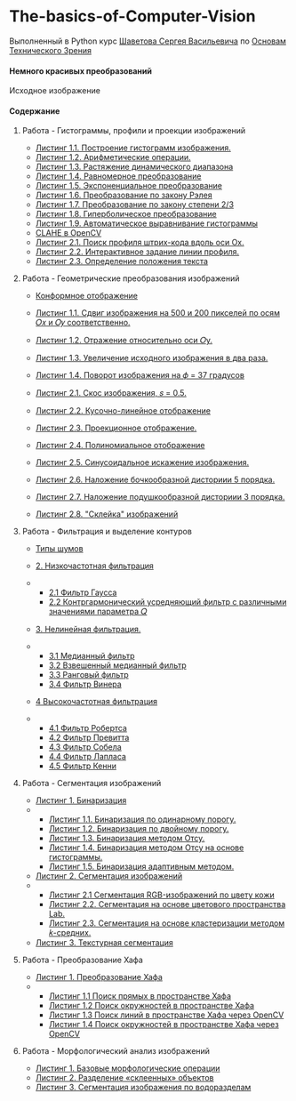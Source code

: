 # The-basics-of-Computer-Vision
Выполненный в Python курс [Шаветова Сергея Васильевича](https://itmo.ru/ru/viewperson/484/shavetov_sergey_vasilevich.htm) по [Основам Технического Зрения](Laboratory_Assignments.pdf)

#### Немного красивых преобразований

Исходное изображение



#### Содержание

1. Работа - Гистограммы, профили и проекции изображений

    - [Листинг 1.1. Построение гистограмм изображения.](src/lab1/report/part1/part1.md#листинг-11-построение-гистограмм-изображения)
    - [Листинг 1.2. Арифметические операции.](src/lab1/report/part1/part1.md#листинг-12-арифметические-операции)
    - [Листинг 1.3. Растяжение динамического диапазона](src/lab1/report/part1/part1.md#листинг-13-растяжение-динамического-диапазона)
    - [Листинг 1.4. Равномерное преобразование](src/lab1/report/part1/part1.md#листинг-14-равномерное-преобразование)
    - [Листинг 1.5. Экспоненциальное преобразование](src/lab1/report/part1/part1.md#листинг-15-экспоненциальное-преобразование)
    - [Листинг 1.6. Преобразование по закону Рэлея](src/lab1/report/part1/part1.md#листинг-16-преобразование-по-закону-рэлея)
    - [Листинг 1.7. Преобразование по закону степени 2/3](src/lab1/report/part1/part1.md#листинг-17-преобразование-по-закону-степени-23)
    - [Листинг 1.8. Гиперболическое преобразование](src/lab1/report/part1/part1.md#листинг-18-гиперболическое-преобразование)
    - [Листинг 1.9. Автоматическое выравнивание гистограммы](src/lab1/report/part1/part1.md#листинг-19-автоматическое-выравнивание-гистограммы)
    - [CLAHE в OpenCV](src/lab1/report/part1/part1.md#вау-мы-нашли-победителя)
    - [Листинг 2.1. Поиск профиля штрих-кода вдоль оси Ox.](src/lab1/report/part2/part2.md#листинг-21-поиск-профиля-штрих-кода-вдоль-оси-ox)
    - [Листинг 2.2. Интерактивное задание линии профиля.](src/lab1/report/part2/part2.md#листинг-22-интерактивное-задание-линии-профиля)
    - [Листинг 2.3. Определение положения текста](src/lab1/report/part2/part2.md#листинг-23-определение-положения-текста)

2. Работа - Геометрические преобразования изображений

    - [Конформное отображение](src/lab2/report/part1/part1.md)

    - [Листинг 1.1. Сдвиг изображения на 500 и 200 пикселей по осям 𝑂𝑥 и 𝑂𝑦 соответственно.](src/lab2/report/part1/part1.md#листинг-11-сдвиг-изображения-на-500-и-200-пикселей-по-осям-𝑂𝑥-и-𝑂𝑦-соответственно)
    - [Листинг 1.2. Отражение относительно оси 𝑂y.](src/lab2/report/part1/part1.md#листинг-12-отражение-относительно-оси-𝑂y)
    - [Листинг 1.3. Увеличение исходного изображения в два раза.](src/lab2/report/part1/part1.md#листинг-13-увеличение-исходного-изображения-в-два-раза)
    - [Листинг 1.4. Поворот изображения на 𝜙 = 37 градусов](src/lab2/report/part1/part1.md#листинг-14-поворот-изображения-на-𝜙--37-градусов)
    - [Листинг 2.1. Скос изображения, 𝑠 = 0.5.](src/lab2/report/part1/part1.md#листинг-21-скос-изображения-𝑠--05)
    - [Листинг 2.2. Кусочно-линейное отображение](src/lab2/report/part1/part1.md#листинг-22-кусочно-линейное-отображение)
    - [Листинг 2.3. Проекционное отображение.](src/lab2/report/part1/part1.md#листинг-23-проекционное-отображение)
    - [Листинг 2.4. Полиномиальное отображение](src/lab2/report/part1/part1.md#листинг-24-полиномиальное-отображение)
    - [Листинг 2.5. Синусоидальное искажение изображения.](src/lab2/report/part1/part1.md#листинг-25-синусоидальное-искажение-изображения)
    - [Листинг 2.6. Наложение бочкообразной дисториии 5 порядка.](src/lab2/report/part1/part1.md#листинг-26-наложение-бочкообразной-дисториии-5-порядка)
    - [Листинг 2.7. Наложение подушкообразной дисториии 3 порядка.](src/lab2/report/part1/part1.md#листинг-27-наложение-подушкообразной-дисториии-3-порядка)
    - [Листинг 2.8. "Склейка" изображений](src/lab2/report/part1/part1.md#листинг-28-склейка-изображений)

3. Работа - Фильтрация и выделение контуров

    - [Типы шумов](src/lab3/report/part1/part1.md)

    - [2. Низкочастотная фильтрация](src/lab3/report/part1/part1.md#2-низкочастотная-фильтрация)
    - - [2.1 Фильтр Гаусса](src/lab3/report/part1/part1.md#21-фильтр-гаусса)
      - [2.2 Контргармонический усредняющий фильтр с различными значениями параметра 𝑄](src/lab3/report/part1/part1.md#22-контргармонический-усредняющий-фильтр-с-различными-значениями-параметра-𝑄)
    - [3. Нелинейная фильтрация.](src/lab3/report/part1/part1.md#3-нелинейная-фильтрация)
    - - [3.1 Медианный фильтр](src/lab3/report/part1/part1.md#31-медианный-фильтр)
      - [3.2 Взвешенный медианный фильтр](src/lab3/report/part1/part1.md#32-взвешенный-медианный-фильтр)
      - [3.3 Ранговый фильтр](src/lab3/report/part1/part1.md#33-ранговый-фильтр)
      - [3.4 Фильтр Винера](src/lab3/report/part1/part1.md#34-фильтр-винера)
    - [4 Высокочастотная фильтрация](src/lab3/report/part2/part2.md#4-высокочастотная-фильтрация)
    - - [4.1 Фильтр Робертса](src/lab3/report/part2/part2.md#41-фильтр-робертса)
      - [4.2 Фильтр Превитта](src/lab3/report/part2/part2.md#42-фильтр-превитта)
      - [4.3 Фильтр Собела](src/lab3/report/part2/part2.md#43-фильтр-собела)
      - [4.4 Фильтр Лапласа](src/lab3/report/part2/part2.md#44-фильтр-лапласа)
      - [4.5 Фильтр Кенни](src/lab3/report/part2/part2.md#45-фильтр-кенни)

4. Работа - Сегментация изображений

    - [Листинг 1. Бинаризация](src/lab4/report/part1/part1.md#листинг-1-бинаризация)
    - - [Листинг 1.1. Бинаризация по одинарному порогу.](src/lab4/report/part1/part1.md#листинг-11-бинаризация-по-одинарному-порогу)
      - [Листинг 1.2. Бинаризация по двойному порогу.](src/lab4/report/part1/part1.md#листинг-12-бинаризация-по-двойному-порогу)
      - [Листинг 1.3. Бинаризация методом Отсу.](src/lab4/report/part1/part1.md#листинг-13-бинаризация-методом-отсу)
      - [Листинг 1.4. Бинаризация методом Отсу на основе гистограммы.](src/lab4/report/part1/part1.md#листинг-14-бинаризация-методом-отсу-на-основе-гистограммы)
      - [Листинг 1.5. Бинаризация адаптивным методом.](src/lab4/report/part1/part1.md#листинг-15-бинаризация-адаптивным-методом)
    - [Листинг 2. Сегментация изображений](src/lab4/report/part1/part1.md#листинг-2-сегментация-изображений)
    - - [Листинг 2.1 Сегментация RGB-изображений по цвету кожи](src/lab4/report/part1/part1.md#листинг-21-сегментация-rgb-изображений-по-цвету-кожи)
      - [Листинг 2.2. Сегментация на основе цветового пространства Lab.](src/lab4/report/part1/part1.md#листинг-22-сегментация-на-основе-цветового-пространства-lab)
      - [Листинг 2.3. Сегментация на основе кластеризации методом 𝑘-средних.](src/lab4/report/part1/part1.md#листинг-23-сегментация-на-основе-кластеризации-методом-𝑘-средних)
    - [Листинг 3. Текстурная сегментация](src/lab4/report/part1/part1.md#листинг-3-текстурная-сегментация)

5. Работа - Преобразование Хафа

    - [Листинг 1. Преобразование Хафа](src/lab5/report/part1/part1.md#листинг-1-преобразование-хафа)
    - - [Листинг 1.1 Поиск прямых в пространстве Хафа](src/lab5/report/part1/part1.md#листинг-11-поиск-прямых-в-пространстве-хафа)
      - [Листинг 1.2 Поиск окружностей в пространстве Хафа](src/lab5/report/part2/part2.md#листинг-12-поиск-окружностей-в-пространстве-хафа)
      - [Листинг 1.3 Поиск линий в пространстве Хафа через OpenCV](src/lab5/report/part3/part3.md#листинг-13-поиск-линий-в-пространстве-хафа-через-opencv)
      - [Листинг 1.4 Поиск окружностей в пространстве Хафа через OpenCV](src/lab5/report/part3/part3.md#листинг-14-поиск-окружностей-в-пространстве-хафа-через-opencv)

6. Работа - Морфологический анализ изображений

    - [Листинг 1. Базовые морфологические операции](src/lab6/report/part1/part1.md#листинг-1-базовые-морфологические-операции)
    - [Листинг 2. Разделение «склеенных» объектов](src/lab6/report/part1/part1.md#листинг-2-разделение-склеенных-объектов)
    - [Листинг 3. Сегментация изображения по водоразделам](src/lab6/report/part1/part1.md#листинг-3-сегментация-изображения-по-водоразделам)


